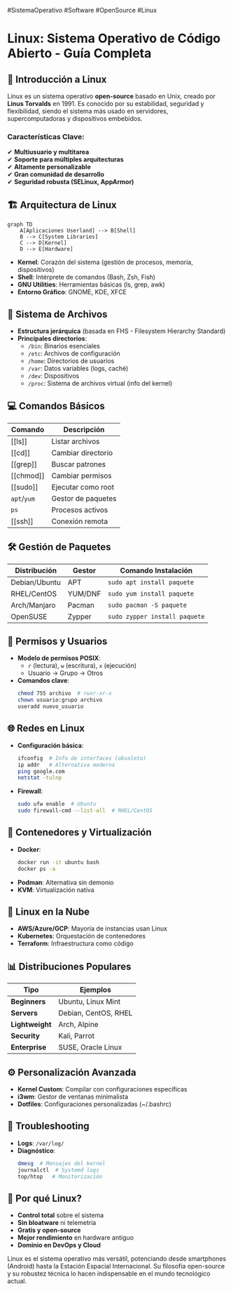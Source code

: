 #SistemaOperativo #Software #OpenSource #Linux 
# **Linux: Sistema Operativo de Código Abierto - Guía Completa**

## 🐧 **Introducción a Linux**
Linux es un sistema operativo **open-source** basado en Unix, creado por **Linus Torvalds** en 1991. Es conocido por su estabilidad, seguridad y flexibilidad, siendo el sistema más usado en servidores, supercomputadoras y dispositivos embebidos.

### **Características Clave**:
✔ **Multiusuario y multitarea**  
✔ **Soporte para múltiples arquitecturas**  
✔ **Altamente personalizable**  
✔ **Gran comunidad de desarrollo**  
✔ **Seguridad robusta (SELinux, AppArmor)**  

## 🏗 **Arquitectura de Linux**
```mermaid
graph TD
    A[Aplicaciones Userland] --> B[Shell]
    B --> C[System Libraries]
    C --> D[Kernel]
    D --> E[Hardware]
```
- **Kernel**: Corazón del sistema (gestión de procesos, memoria, dispositivos)
- **Shell**: Intérprete de comandos (Bash, Zsh, Fish)
- **GNU Utilities**: Herramientas básicas (ls, grep, awk)
- **Entorno Gráfico**: GNOME, KDE, XFCE

## 📂 **Sistema de Archivos**
- **Estructura jerárquica** (basada en FHS - Filesystem Hierarchy Standard)
- **Principales directorios**:
  - `/bin`: Binarios esenciales
  - `/etc`: Archivos de configuración
  - `/home`: Directorios de usuarios
  - `/var`: Datos variables (logs, caché)
  - `/dev`: Dispositivos
  - `/proc`: Sistema de archivos virtual (info del kernel)

## 💻 **Comandos Básicos**
| Comando     | Descripción        |
| ----------- | ------------------ |
| [[ls]]      | Listar archivos    |
| [[cd]]      | Cambiar directorio |
| [[grep]]    | Buscar patrones    |
| [[chmod]]   | Cambiar permisos   |
| [[sudo]]    | Ejecutar como root |
| `apt`/`yum` | Gestor de paquetes |
| `ps`        | Procesos activos   |
| [[ssh]]     | Conexión remota    |

## 🛠 **Gestión de Paquetes**
| Distribución | Gestor | Comando Instalación |
|-------------|--------|---------------------|
| Debian/Ubuntu | APT | `sudo apt install paquete` |
| RHEL/CentOS | YUM/DNF | `sudo yum install paquete` |
| Arch/Manjaro | Pacman | `sudo pacman -S paquete` |
| OpenSUSE | Zypper | `sudo zypper install paquete` |

## 🔐 **Permisos y Usuarios**
- **Modelo de permisos POSIX**:
  - `r` (lectura), `w` (escritura), `x` (ejecución)
  - Usuario → Grupo → Otros
- **Comandos clave**:
  ```bash
  chmod 755 archivo  # rwxr-xr-x
  chown usuario:grupo archivo
  useradd nuevo_usuario
  ```

## 🌐 **Redes en Linux**
- **Configuración básica**:
  ```bash
  ifconfig  # Info de interfaces (obsoleto)
  ip addr   # Alternativa moderna
  ping google.com
  netstat -tulnp
  ```
- **Firewall**:
  ```bash
  sudo ufw enable  # Ubuntu
  sudo firewall-cmd --list-all  # RHEL/CentOS
  ```

## 🐋 **Contenedores y Virtualización**
- **Docker**:
  ```bash
  docker run -it ubuntu bash
  docker ps -a
  ```
- **Podman**: Alternativa sin demonio
- **KVM**: Virtualización nativa

## 🚀 **Linux en la Nube**
- **AWS/Azure/GCP**: Mayoría de instancias usan Linux
- **Kubernetes**: Orquestación de contenedores
- **Terraform**: Infraestructura como código

## 📊 **Distribuciones Populares**
| Tipo | Ejemplos |
|------|----------|
| **Beginners** | Ubuntu, Linux Mint |
| **Servers** | Debian, CentOS, RHEL |
| **Lightweight** | Arch, Alpine |
| **Security** | Kali, Parrot |
| **Enterprise** | SUSE, Oracle Linux |

## ⚙️ **Personalización Avanzada**
- **Kernel Custom**: Compilar con configuraciones específicas
- **i3wm**: Gestor de ventanas minimalista
- **Dotfiles**: Configuraciones personalizadas (~/.bashrc)

## 🔧 **Troubleshooting**
- **Logs**: `/var/log/`
- **Diagnóstico**:
  ```bash
  dmesg  # Mensajes del kernel
  journalctl  # Systemd logs
  top/htop   # Monitorización
  ```

## 🎯 **Por qué Linux?**
- **Control total** sobre el sistema
- **Sin bloatware** ni telemetría
- **Gratis y open-source**
- **Mejor rendimiento** en hardware antiguo
- **Dominio en DevOps y Cloud**

Linux es el sistema operativo más versátil, potenciando desde smartphones (Android) hasta la Estación Espacial Internacional. Su filosofía open-source y su robustez técnica lo hacen indispensable en el mundo tecnológico actual.